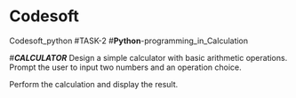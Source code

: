 # Codesoft
Codesoft_python
#TASK-2
#**Python**-programming_in_Calculation

#***CALCULATOR***
Design a simple calculator with basic arithmetic operations.
Prompt the user to input two numbers and an operation choice.

Perform the calculation and display the result.
